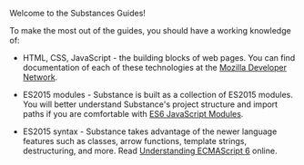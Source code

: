 Welcome to the Substances Guides!

To make the most out of the guides, you should have a working knowledge of:

- HTML, CSS, JavaScript - the building blocks of web pages. You can find documentation of each of these technologies at the [Mozilla Developer Network](https://developer.mozilla.org/en-US/docs/Web).

- ES2015 modules - Substance is built as a collection of ES2015 modules. You will better understand Substance's project structure and import paths if you are comfortable with [ES6 JavaScript Modules](http://jsmodules.io/).

- ES2015 syntax - Substance takes advantage of the newer language features such as classes, arrow functions, template strings, destructuring, and more. Read [Understanding ECMAScript 6](https://leanpub.com/understandinges6/read) online.